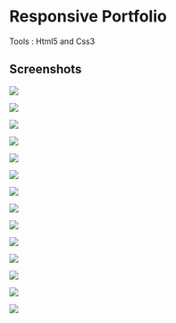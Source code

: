 # Responsive Portfolio

Tools : Html5 and Css3

## Screenshots

![](./Screenshoots/1.jpg)

![](./Screenshoots/2.jpg)

![](./Screenshoots/3.jpg)

![](./Screenshoots/4.jpg)

![](./Screenshoots/5.jpg)

![](./Screenshoots/6.jpg)

![](./Screenshoots/7.jpg)

![](./Screenshoots/8.jpg)

![](./Screenshoots/9.jpg)

![](./Screenshoots/10.jpg)

![](./Screenshoots/11.jpg)

![](./Screenshoots/12.jpg)

![](./Screenshoots/13.jpg)

![](./Screenshoots/14.jpg)
